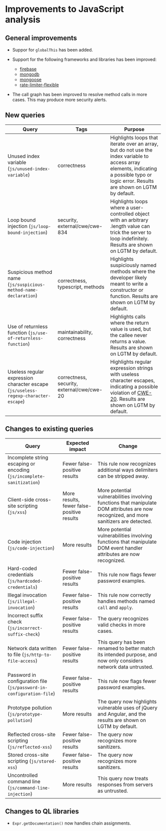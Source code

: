 # Improvements to JavaScript analysis

## General improvements

* Suppor for `globalThis` has been added.

* Support for the following frameworks and libraries has been improved:
  - [firebase](https://www.npmjs.com/package/firebase)
  - [mongodb](https://www.npmjs.com/package/mongodb)
  - [mongoose](https://www.npmjs.com/package/mongoose)
  - [rate-limiter-flexible](https://www.npmjs.com/package/rate-limiter-flexible)

* The call graph has been improved to resolve method calls in more cases. This may produce more security alerts.

## New queries

| **Query**                                                                 | **Tags**                                                          | **Purpose**                                                                                                                                                                            |
|---------------------------------------------------------------------------|-------------------------------------------------------------------|----------------------------------------------------------------------------------------------------------------------------------------------------------------------------------------|
| Unused index variable (`js/unused-index-variable`)                        | correctness                                                       | Highlights loops that iterate over an array, but do not use the index variable to access array elements, indicating a possible typo or logic error. Results are shown on LGTM by default. |
| Loop bound injection (`js/loop-bound-injection`)                          | security, external/cwe/cwe-834                                      | Highlights loops where a user-controlled object with an arbitrary .length value can trick the server to loop indefinitely. Results are shown on LGTM by default. |
| Suspicious method name (`js/suspicious-method-name-declaration`)          | correctness, typescript, methods                                  | Highlights suspiciously named methods where the developer likely meant to write a constructor or function. Results are shown on LGTM by default. |
| Use of returnless function (`js/use-of-returnless-function`)              | maintainability, correctness                                      | Highlights calls where the return value is used, but the callee never returns a value. Results are shown on LGTM by default. |
| Useless regular expression character escape (`js/useless-regexp-character-escape`) | correctness, security, external/cwe/cwe-20 | Highlights regular expression strings with useless character escapes, indicating a possible violation of [CWE-20](https://cwe.mitre.org/data/definitions/20.html). Results are shown on LGTM by default. |

## Changes to existing queries

| **Query**                      | **Expected impact**          | **Change**                                                                |
|--------------------------------|------------------------------|---------------------------------------------------------------------------|
| Incomplete string escaping or encoding (`js/incomplete-sanitization`) | Fewer false-positive results | This rule now recognizes additional ways delimiters can be stripped away. |
| Client-side cross-site scripting (`js/xss`) | More results, fewer false-positive results | More potential vulnerabilities involving functions that manipulate DOM attributes are now recognized, and more sanitizers are detected. |
| Code injection (`js/code-injection`) | More results | More potential vulnerabilities involving functions that manipulate DOM event handler attributes are now recognized. |
| Hard-coded credentials (`js/hardcoded-credentials`) | Fewer false-positive results | This rule now flags fewer password examples. |
| Illegal invocation (`js/illegal-invocation`) | Fewer false-positive results | This rule now correctly handles methods named `call` and `apply`. |
| Incorrect suffix check (`js/incorrect-suffix-check`) | Fewer false-positive results | The query recognizes valid checks in more cases. |
| Network data written to file (`js/http-to-file-access`) | Fewer false-positive results | This query has been renamed to better match its intended purpose, and now only considers network data untrusted. | 
| Password in configuration file (`js/password-in-configuration-file`) | Fewer false-positive results | This rule now flags fewer password examples. |
| Prototype pollution (`js/prototype-pollution`) | More results | The query now highlights vulnerable uses of jQuery and Angular, and the results are shown on LGTM by default. |
| Reflected cross-site scripting (`js/reflected-xss`) | Fewer false-positive results | The query now recognizes more sanitizers. |
| Stored cross-site scripting (`js/stored-xss`) | Fewer false-positive results | The query now recognizes more sanitizers. |
| Uncontrolled command line (`js/command-line-injection`) | More results | This query now treats responses from servers as untrusted. |

## Changes to QL libraries

* `Expr.getDocumentation()` now handles chain assignments.

